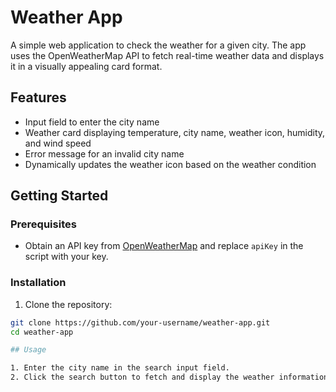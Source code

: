 # Weather App

A simple web application to check the weather for a given city. The app uses the OpenWeatherMap API to fetch real-time weather data and displays it in a visually appealing card format.

## Features

- Input field to enter the city name
- Weather card displaying temperature, city name, weather icon, humidity, and wind speed
- Error message for an invalid city name
- Dynamically updates the weather icon based on the weather condition

## Getting Started

### Prerequisites

- Obtain an API key from [OpenWeatherMap](https://openweathermap.org/appid) and replace `apiKey` in the script with your key.

### Installation

1. Clone the repository:

```bash
git clone https://github.com/your-username/weather-app.git
cd weather-app

## Usage

1. Enter the city name in the search input field.
2. Click the search button to fetch and display the weather information.
